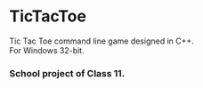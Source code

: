 # TicTacToe
Tic Tac Toe command line game designed in C++.<br>
For Windows 32-bit.

### School project of Class 11.
